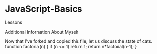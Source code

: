 JavaScript-Basics
=================

Lessons

Additional Information About Myself

Now that I've forked and copied this file, let us discuss the state of cats.
function factorial(n) 
{ 
if (n <= 1) return 1; 
return n*factorial(n-1); 
} 
